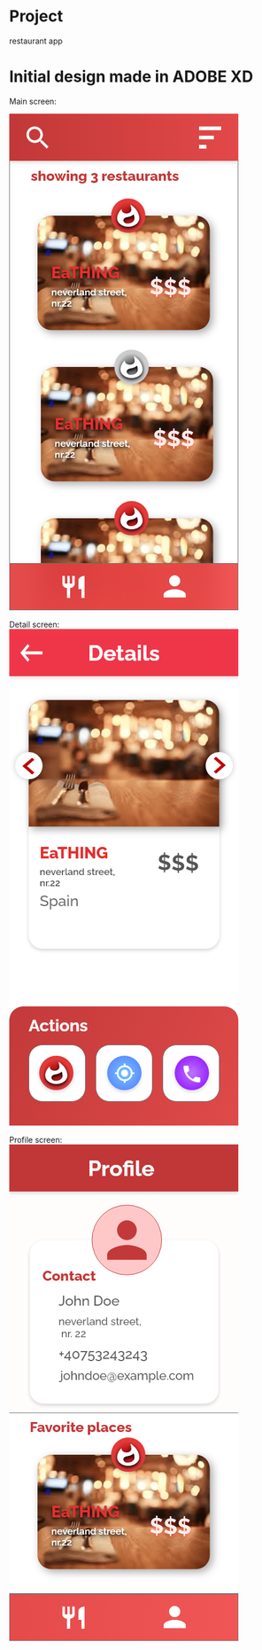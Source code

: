 # Project
restaurant app

# Initial design made in ADOBE XD

Main screen:

![alt text](https://github.com/ervindobri/Project/blob/master/design/MAIN%20SCREEN.png?raw=true)

Detail screen:
![alt text](https://github.com/ervindobri/Project/blob/master/design/DETAIL%20SCREEN.png?raw=true)

Profile screen:
![alt text](https://github.com/ervindobri/Project/blob/master/design/PROFILE%20SCREEN.png?raw=true)
